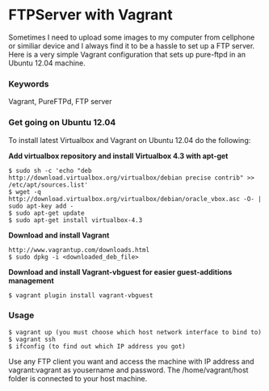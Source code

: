 FTPServer with Vagrant
======================
Sometimes I need to upload some images to my computer from cellphone or
similiar device and I always find it to be a hassle to set up a FTP server.
Here is a very simple Vagrant configuration that sets up pure-ftpd in an Ubuntu
12.04 machine.

### Keywords
Vagrant, PureFTPd, FTP server

### Get going on Ubuntu 12.04
To install latest Virtualbox and Vagrant on Ubuntu 12.04 do the following:

**Add virtualbox repository and install Virtualbox 4.3 with apt-get**
```
$ sudo sh -c 'echo "deb http://download.virtualbox.org/virtualbox/debian precise contrib" >> /etc/apt/sources.list'
$ wget -q http://download.virtualbox.org/virtualbox/debian/oracle_vbox.asc -O- | sudo apt-key add -
$ sudo apt-get update
$ sudo apt-get install virtualbox-4.3
```

**Download and install Vagrant**
```
http://www.vagrantup.com/downloads.html
$ sudo dpkg -i <downloaded_deb_file>
```

**Download and install Vagrant-vbguest for easier guest-additions management**
```
$ vagrant plugin install vagrant-vbguest
```

### Usage
```
$ vagrant up (you must choose which host network interface to bind to)
$ vagrant ssh
$ ifconfig (to find out which IP address you got)
```
Use any FTP client you want and access the machine with IP address and
vagrant:vagrant as yousername and password. The /home/vagrant/host folder is
connected to your host machine.
